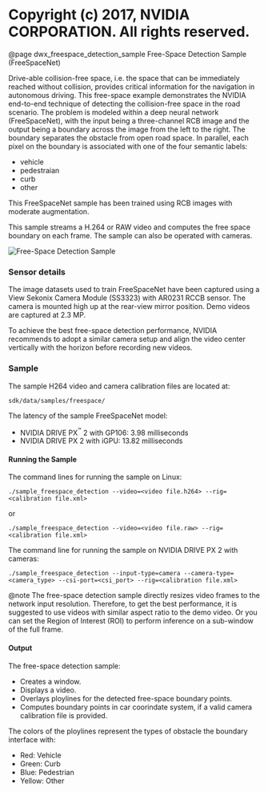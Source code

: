 # Copyright (c) 2017, NVIDIA CORPORATION.  All rights reserved.

@page dwx_freespace_detection_sample Free-Space Detection Sample (FreeSpaceNet)

Drive-able collision-free space, i.e. the space that can be immediately reached without
collision, provides critical information for the navigation in autonomous driving.
This free-space example demonstrates the NVIDIA end-to-end technique of detecting the
collision-free space in the road scenario. The problem is modeled within a deep
neural network (FreeSpaceNet), with the input being a three-channel RCB image and
the output being a boundary across the image from the left to the right. The boundary
separates the obstacle from open road space. In parallel, each pixel on the
boundary is associated with one of the four semantic labels:
- vehicle
- pedestraian
- curb
- other

This FreeSpaceNet sample has been trained using RCB images
with moderate augmentation.

This sample streams a H.264 or RAW video and computes the free
space boundary on each frame. The sample can also be operated with cameras.

![Free-Space Detection Sample](sample_freespace_detection.png)

### Sensor details ####

The image datasets used to train FreeSpaceNet have been captured using a View Sekonix
Camera Module (SS3323) with AR0231 RCCB sensor. The camera is mounted high up at the
rear-view mirror position. Demo videos are captured at 2.3 MP.

To achieve the best free-space detection performance, NVIDIA recommends to adopt
a similar camera setup and align the video center vertically with the horizon before
recording new videos.

### Sample ###

The sample H264 video and camera calibration files are located at:

    sdk/data/samples/freespace/

The latency of the sample FreeSpaceNet model:
- NVIDIA DRIVE PX<sup>&trade;</sup> 2 with GP106: 3.98 milliseconds
- NVIDIA DRIVE PX 2 with iGPU: 13.82 milliseconds

#### Running the Sample

The command lines for running the sample on Linux:

    ./sample_freespace_detection --video=<video file.h264> --rig=<calibration file.xml>
or

    ./sample_freespace_detection --video=<video file.raw> --rig=<calibration file.xml>

The command line for running the sample on NVIDIA DRIVE PX 2 with cameras:

    ./sample_freespace_detection --input-type=camera --camera-type=<camera_type> --csi-port=<csi_port> --rig=<calibration file.xml>

@note The free-space detection sample directly resizes video frames to the network input
resolution. Therefore, to get the best performance, it is suggested to use videos with
similar aspect ratio to the demo video. Or you can set the Region of Interest (ROI) to perform
inference on a sub-window of the full frame.

#### Output

The free-space detection sample:
- Creates a window.
- Displays a video.
- Overlays ploylines for the detected free-space boundary points.
- Computes boundary points in car coorindate system, if a valid camera calibration file is provided.

The colors of the ploylines represent the types of obstacle the boundary interface with:

- Red: Vehicle
- Green: Curb
- Blue: Pedestrian
- Yellow: Other
